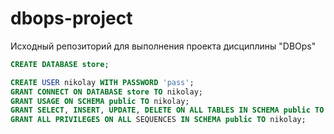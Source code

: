 # dbops-project
Исходный репозиторий для выполнения проекта дисциплины "DBOps"

```sql
CREATE DATABASE store;

CREATE USER nikolay WITH PASSWORD 'pass';
GRANT CONNECT ON DATABASE store TO nikolay;
GRANT USAGE ON SCHEMA public TO nikolay;
GRANT SELECT, INSERT, UPDATE, DELETE ON ALL TABLES IN SCHEMA public TO nikolay;
GRANT ALL PRIVILEGES ON ALL SEQUENCES IN SCHEMA public TO nikolay;